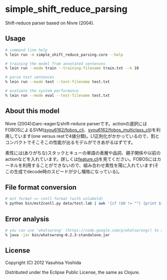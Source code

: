 # simple_shift_reduce_parsing

Shift-reduce parser based on Nivre (2004).

## Usage

```sh
# command line help
% lein run -m simple_shift_reduce_parsing.core --help

# training the model from annotated sentences
% lein run --mode train --training-filename train.txt --k 10

# parse test sentences
% lein run --mode test --test-filename test.txt

# evaluate the system performance
% lein run --mode eval --test-filename test.txt
```

## About this model
Nivre (2004)のarc-eagerなshift-reduce parserです。actionの選択にはFOBOSによるSVM([syou6162/fobos_clj](https://github.com/syou6162/fobos_clj)、[syou6162/fobos_multiclass_clj](https://github.com/syou6162/fobos_multiclass_clj))を利用しています(one versus restで4値分類)。L1正則化がかかっているので、割とコンパクトでそこそこの性能が出るモデルができあがるはずです。

素性には(ありがちな)スタックとキューの単語の表層や品詞、親子関係や以前のactionなどを入れています。詳しくは[feature.clj](https://github.com/syou6162/simple_shift_reduce_parsing/blob/master/src/simple_shift_reduce_parsing/feature.clj)を見てください。FOBOSにはカーネルを利用することができないので、組み合わせ素性を陽に入れています(そこの生成でdecode時のスピードが少し犠牲になっている)。

## File format conversion

```sh
# mst format => conll format (with unlabeld)
% python bin/mst2conll.py data/test.lab | awk '{if ($0 != "") {print $1"\t"$2"\t"$3"\t"$4"\t"$5"\t"$6"\t"$7"\t_"} else {print}}' > gold.txt
```

## Error analysis

```sh
# you can use 'whatswrong' (https://code.google.com/p/whatswrong/) to analyze the parsing errors
% java -jar bin/whatswrong-0.2.3-standalone.jar
```

## License

Copyright (C) 2012 Yasuhisa Yoshida

Distributed under the Eclipse Public License, the same as Clojure.

